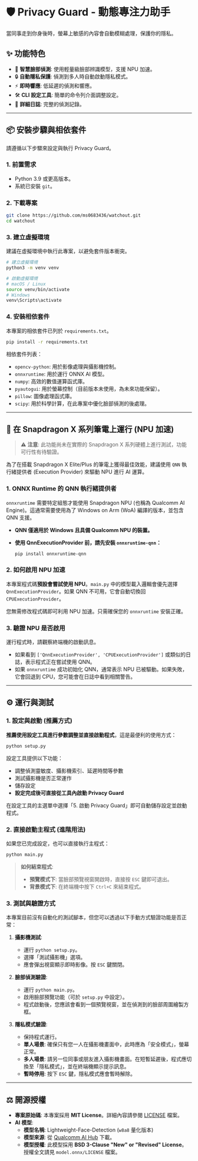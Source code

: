 # 🛡️ Privacy Guard - 動態專注力助手

當同事走到你身後時，螢幕上敏感的內容會自動模糊處理，保護你的隱私。

## ✨ 功能特色

- 🎯 **智慧臉部偵測**: 使用輕量級臉部辨識模型，支援 NPU 加速。
- 🔒 **自動隱私保護**: 偵測到多人時自動啟動隱私模式。
- ⚡ **即時響應**: 低延遲的偵測和響應。
- 🛠️ **CLI 設定工具**: 簡單的命令列介面調整設定。
- 📝 **詳細日誌**: 完整的偵測記錄。

---

## 📦 安裝步驟與相依套件

請遵循以下步驟來設定與執行 Privacy Guard。

### 1. 前置需求

- Python 3.9 或更高版本。
- 系統已安裝 `git`。

### 2. 下載專案

```bash
git clone https://github.com/ms0683436/watchout.git
cd watchout
```

### 3. 建立虛擬環境

建議在虛擬環境中執行此專案，以避免套件版本衝突。

```bash
# 建立虛擬環境
python3 -m venv venv

# 啟動虛擬環境
# macOS / Linux
source venv/bin/activate
# Windows
venv\Scripts\activate
```

### 4. 安裝相依套件

本專案的相依套件已列於 `requirements.txt`。

```bash
pip install -r requirements.txt
```

相依套件列表：

- `opencv-python`: 用於影像處理與攝影機控制。
- `onnxruntime`: 用於運行 ONNX AI 模型。
- `numpy`: 高效的數值運算函式庫。
- `pyautogui`: 用於螢幕控制（目前版本未使用，為未來功能保留）。
- `pillow`: 圖像處理函式庫。
- `scipy`: 用於科學計算，在此專案中優化臉部偵測的後處理。

---

## 🚀 在 Snapdragon X 系列筆電上運行 (NPU 加速)

> ⚠️ **注意**: 此功能尚未在實際的 Snapdragon X 系列硬體上進行測試，功能可行性有待驗證。

為了在搭載 Snapdragon X Elite/Plus 的筆電上獲得最佳效能，建議使用 `QNN` 執行緒提供者 (Execution Provider) 來驅動 NPU 進行 AI 運算。

### 1. ONNX Runtime 的 QNN 執行緒提供者

`onnxruntime` 需要特定組態才能使用 Snapdragon NPU (也稱為 Qualcomm AI Engine)。這通常需要使用為了 Windows on Arm (WoA) 編譯的版本，並包含 QNN 支援。

- **QNN 僅適用於 Windows 且具備 Qualcomm NPU 的裝置。**
- **使用 QnnExecutionProvider 前，請先安裝 `onnxruntime-qnn`：**

  ```bash
  pip install onnxruntime-qnn
  ```

### 2. 如何啟用 NPU 加速

本專案程式碼**預設會嘗試使用 NPU**。`main.py` 中的模型載入邏輯會優先選擇 `QnnExecutionProvider`。如果 QNN 不可用，它會自動切換回 `CPUExecutionProvider`。

您無需修改程式碼即可利用 NPU 加速。只需確保您的 `onnxruntime` 安裝正確。

### 3. 驗證 NPU 是否啟用

運行程式時，請觀察終端機的啟動訊息。

- 如果看到 `['QnnExecutionProvider', 'CPUExecutionProvider']` 或類似的日誌，表示程式正在嘗試使用 QNN。
- 如果 `onnxruntime` 成功初始化 QNN，通常表示 NPU 已被驅動。如果失敗，它會回退到 CPU，您可能會在日誌中看到相關警告。

---

## ⚙️ 運行與測試

### 1. 設定與啟動 (推薦方式)

**推薦使用設定工具進行參數調整並直接啟動程式**，這是最便利的使用方式：

```bash
python setup.py
```

設定工具提供以下功能：

- 調整偵測靈敏度、攝影機索引、延遲時間等參數
- 測試攝影機是否正常運作
- 儲存設定
- **設定完成後可直接從工具內啟動 Privacy Guard**

在設定工具的主選單中選擇「5. 啟動 Privacy Guard」即可自動儲存設定並啟動程式。

### 2. 直接啟動主程式 (進階用法)

如果您已完成設定，也可以直接執行主程式：

```bash
python main.py
```

> **如何結束程式**:
>
> - **預覽模式下**: 當臉部預覽視窗開啟時，直接按 `ESC` 鍵即可退出。
> - **背景模式下**: 在終端機中按下 `Ctrl+C` 來結束程式。

### 3. 測試與驗證方式

本專案目前沒有自動化的測試腳本，但您可以透過以下手動方式驗證功能是否正常：

1. **攝影機測試**:
    - 運行 `python setup.py`。
    - 選擇「測試攝影機」選項。
    - 應會彈出視窗顯示即時影像。按 `ESC` 鍵關閉。

2. **臉部偵測驗證**:
    - 運行 `python main.py`。
    - 啟用臉部預覽功能（可於 `setup.py` 中設定）。
    - 程式啟動後，您應該會看到一個預覽視窗，並在偵測到的臉部周圍繪製方框。

3. **隱私模式驗證**:
    - 保持程式運行。
    - **單人場景**: 確保只有您一人在攝影機畫面中，此時應為「安全模式」，螢幕正常。
    - **多人場景**: 請另一位同事或朋友進入攝影機畫面。在短暫延遲後，程式應切換至「隱私模式」，並在終端機顯示提示訊息。
    - **暫時停用**: 按下 `ESC` 鍵，隱私模式應會暫時解除。

---

## ⚖️ 開源授權

- **專案原始碼**: 本專案採用 **MIT License**。詳細內容請參閱 [LICENSE](LICENSE) 檔案。
- **AI 模型**:
  - **模型名稱**: Lightweight-Face-Detection (`w8a8` 量化版本)
  - **模型來源**: 從 [Qualcomm AI Hub](https://aihub.qualcomm.com/compute/models/face_det_lite) 下載。
  - **模型授權**: 此模型採用 **BSD 3-Clause "New" or "Revised" License**。授權全文請見 `model.onnx/LICENSE` 檔案。
